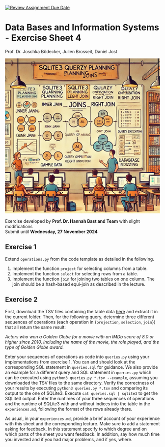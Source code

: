 [![Review Assignment Due Date](https://classroom.github.com/assets/deadline-readme-button-22041afd0340ce965d47ae6ef1cefeee28c7c493a6346c4f15d667ab976d596c.svg)](https://classroom.github.com/a/Prjbv0C1)
# Data Bases and Information Systems - Exercise Sheet 4 
Prof. Dr. Joschka Bödecker, Julien Brosseit, Daniel Jost

![introduction image](./images/main.png)


Exercise developed by **Prof. Dr. Hannah Bast and Team** with slight modifications  
Submit until **Wednesday, 27 November 2024**

## Exercise 1

Extend `operations.py` from the code template as detailed in the following.
1. Implement the function `project` for selecting columns from a table.
2. Implement the function `select` for selecting rows from a table.
3. Implement the function `join` for joining two tables on one column. The join should be a hash-based equi-join as described in the lecture.

## Exercise 2

First, download the TSV files containing the table data [here](http://ad-teaching.informatik.uni-freiburg.de/InformationRetrievalWS2324/datasets/movies-tables.tar.gz) and extract it in the current folder. Then, for the following query, determine three different sequences of operations (each operation in {`projection`, `selection`, `join`}) that all return the same result:

*Actors who won a Golden Globe for a movie with an IMDb score of 8.0 or higher since 2010, including the name of the movie, the role played, and the type of Golden Globe award.*

Enter your sequences of operations as code into `queries.py` using your implementations from exercise 1. You can and should look at the corresponding SQL statement in `queries.sql` for guidance.
We also provide an example for a different query and SQL statement in `queries.py` which can be executed using `python3 queries.py *.tsv --example`, assuming you downloaded the TSV files to the same directory.
Verify the correctness of your results by executing `python3 queries.py *.tsv` and comparing its output to the one of SQLite3. Execute `cat queries.sql | sqlite3` to get the SQLite3 output.
Enter the runtimes of your three sequences of operations and the runtime of SQLite3 with and without indices into the table in the `experiences.md`, following the format of the rows already there.

As usual, in your `experiences.md`, provide a brief account of your experience with this sheet and the corresponding lecture. Make sure to add a statement asking for feedback. In this statement specify to which degree and on which parts of the sheet you want feedback. In addition, say how much time you invested and if you had major problems, and if yes, where.

